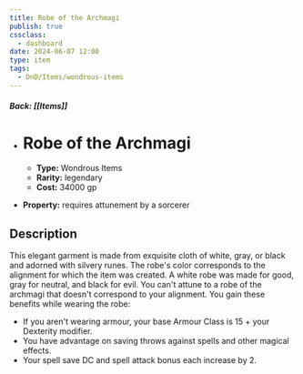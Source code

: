 ```yaml
---
title: Robe of the Archmagi
publish: true
cssclass:
  - dashboard
date: 2024-06-07 12:00
type: item
tags:
  - DnD/Items/wondrous-items
---
```


##### Back: [[Items]]

- # Robe of the Archmagi

    - **Type:** Wondrous Items
    - **Rarity:** legendary
    - **Cost:** 34000 gp
- **Property:** requires attunement by a sorcerer



## Description 

This elegant garment is made from exquisite cloth of white, gray, or black and adorned with silvery runes. The robe's color corresponds to the alignment for which the item was created. A white robe was made for good, gray for neutral, and black for evil. You can't attune to a robe of the archmagi that doesn't correspond to your alignment. You gain these benefits while wearing the robe:<ul><li>If you aren't wearing armour, your base Armour Class is 15 + your Dexterity modifier.</li><li>You have advantage on saving throws against spells and other magical effects.</li><li>Your spell save DC and spell attack bonus each increase by 2.</li></ul>
